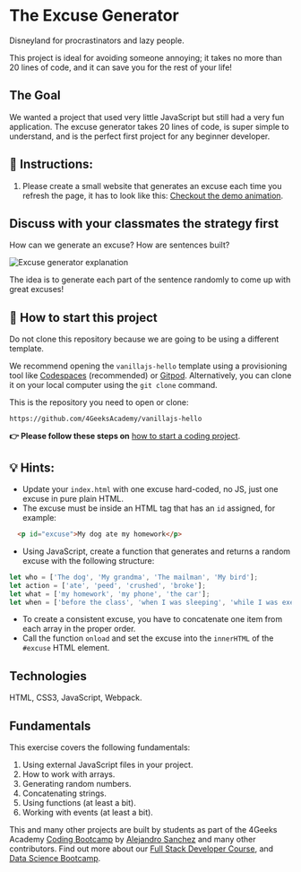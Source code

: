 <!-- hide -->
# The Excuse Generator
<!-- endhide -->

Disneyland for procrastinators and lazy people. 

This project is ideal for avoiding someone annoying; it takes no more than 20 lines of code, and it can save you for the rest of your life!

## The Goal

We wanted a project that used very little JavaScript but still had a very fun application. The excuse generator takes 20 lines of code, is super simple to understand, and is the perfect first project for any beginner developer.

## 📝 Instructions:

1. Please create a small website that generates an excuse each time you refresh the page, it has to look like this: [Checkout the demo animation](https://github.com/breatheco-de/tutorial-project-excuse-generator-javascript/blob/master/preview.gif?raw=true).

## Discuss with your classmates the strategy first

How can we generate an excuse? How are sentences built?

![Excuse generator explanation](https://github.com/breatheco-de/tutorial-project-excuse-generator-javascript/blob/master/explanation.gif?raw=true)

The idea is to generate each part of the sentence randomly to come up with great excuses!

## 🌱 How to start this project

Do not clone this repository because we are going to be using a different template.

We recommend opening the `vanillajs-hello` template using a provisioning tool like [Codespaces](https://4geeks.com/lesson/what-is-github-codespaces) (recommended) or [Gitpod](https://4geeks.com/lesson/how-to-use-gitpod). Alternatively, you can clone it on your local computer using the `git clone` command.

This is the repository you need to open or clone:

```text
https://github.com/4GeeksAcademy/vanillajs-hello
```

**👉 Please follow these steps on** [how to start a coding project](https://4geeks.com/lesson/how-to-start-a-project).


## 💡 Hints:

+ Update your `index.html` with one excuse hard-coded, no JS, just one excuse in pure plain HTML.
+ The excuse must be inside an HTML tag that has an `id` assigned, for example:
```html
  <p id="excuse">My dog ate my homework</p>
```
+ Using JavaScript, create a function that generates and returns a random excuse with the following structure:
```js
let who = ['The dog', 'My grandma', 'The mailman', 'My bird'];
let action = ['ate', 'peed', 'crushed', 'broke'];
let what = ['my homework', 'my phone', 'the car'];
let when = ['before the class', 'when I was sleeping', 'while I was exercising', 'during my lunch', 'while I was playing'];
```
+ To create a consistent excuse, you have to concatenate one item from each array in the proper order.
+ Call the function `onload` and set the excuse into the `innerHTML` of the `#excuse` HTML element.

## Technologies

HTML, CSS3, JavaScript, Webpack.

## Fundamentals

This exercise covers the following fundamentals:

1. Using external JavaScript files in your project.
2. How to work with arrays.
3. Generating random numbers.
4. Concatenating strings.
5. Using functions (at least a bit).
6. Working with events (at least a bit).

This and many other projects are built by students as part of the 4Geeks Academy [Coding Bootcamp](https://4geeksacademy.com/us/coding-bootcamp) by [Alejandro Sanchez](https://twitter.com/alesanchezr) and many other contributors. Find out more about our [Full Stack Developer Course](https://4geeksacademy.com/us/coding-bootcamps/part-time-full-stack-developer), and [Data Science Bootcamp](https://4geeksacademy.com/us/coding-bootcamps/datascience-machine-learning).
